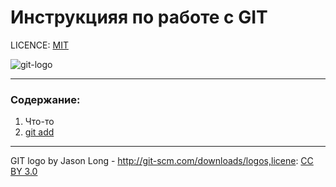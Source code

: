 # Инструкцияя по работе с GIT

LICENCE: [MIT](/licence.md)

![git-logo](./assets/git-logo.png)

---

### Содержание:
1. Что-то
2. [git add](add.md)

---

 GIT logo by Jason Long - http://git-scm.com/downloads/logos,licene: [CC BY 3.0](https://creativecommons.org/licenses/by/3.0/)
